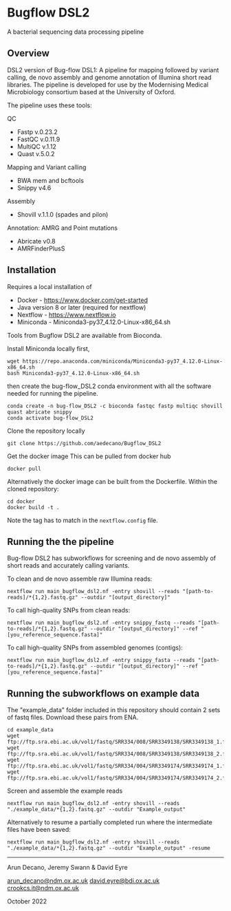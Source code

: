 # Bugflow DSL2
A bacterial sequencing data processing pipeline

## Overview
DSL2 version of Bug-flow DSL1: A pipeline for mapping followed by variant calling, de novo assembly and genome annotation of Illumina short read libraries. The pipeline is developed for use by the Modernising Medical Microbiology consortium based at the University of Oxford.


The pipeline uses these tools:

QC
 - Fastp v.0.23.2
 - FastQC v.0.11.9
 - MultiQC v.1.12
 - Quast v.5.0.2

Mapping and Variant calling
 - BWA mem and bcftools 
 - Snippy v4.6
 
Assembly
 - Shovill v.1.1.0 (spades and pilon) 

Annotation: AMRG and Point mutations
 - Abricate v0.8
 - AMRFinderPlusS

## Installation
Requires a local installation of 
* Docker - https://www.docker.com/get-started
* Java version 8 or later (required for nextflow)
* Nextflow - https://www.nextflow.io
* Miniconda - Miniconda3-py37_4.12.0-Linux-x86_64.sh

Tools from Bugflow DSL2 are available from Bioconda.

Install Miniconda locally first,
```
wget https://repo.anaconda.com/miniconda/Miniconda3-py37_4.12.0-Linux-x86_64.sh
bash Miniconda3-py37_4.12.0-Linux-x86_64.sh
```
then create the bug-flow_DSL2 conda environment with all the software needed for running the pipeline.
```
conda create -n bug-flow_DSL2 -c bioconda fastqc fastp multiqc shovill quast abricate snippy
conda activate bug-flow_DSL2
```

Clone the repository locally
```
git clone https://github.com/aedecano/Bugflow_DSL2
```

Get the docker image
This can be pulled from docker hub
```
docker pull 
```

Alternatively the docker image can be built from the Dockerfile. Within the cloned repository:
```
cd docker
docker build -t .
```
Note the tag has to match in the `nextflow.config` file.

## Running the the pipeline

Bug-flow DSL2 has subworkflows for screening and de novo assembly of short reads and accurately calling variants.

To clean and de novo assemble raw Illumina reads:

```
nextflow run main_bugflow_dsl2.nf -entry shovill --reads "[path-to-reads]/*{1,2}.fastq.gz" --outdir "[output_directory]"
```

To call high-quality SNPs from clean reads:

```
nextflow run main_bugflow_dsl2.nf -entry snippy_fastq --reads "[path-to-reads]/*{1,2}.fastq.gz" --outdir "[output_directory]" --ref "[you_reference_sequence.fasta]"
```

To call high-quality SNPs from assembled genomes (contigs):

```
nextflow run main_bugflow_dsl2.nf -entry snippy_fasta --reads "[path-to-reads]/*{1,2}.fastq.gz" --outdir "[output_directory]" --ref "[you_reference_sequence.fasta]"
```

## Running the subworkflows on example data

The "example_data" folder included in this repository should contain 2 sets of fastq files. Download these pairs from ENA.

```
cd example_data
wget ftp://ftp.sra.ebi.ac.uk/vol1/fastq/SRR334/008/SRR3349138/SRR3349138_1.fastq.gz
wget ftp://ftp.sra.ebi.ac.uk/vol1/fastq/SRR334/008/SRR3349138/SRR3349138_2.fastq.gz
wget ftp://ftp.sra.ebi.ac.uk/vol1/fastq/SRR334/004/SRR3349174/SRR3349174_1.fastq.gz
wget ftp://ftp.sra.ebi.ac.uk/vol1/fastq/SRR334/004/SRR3349174/SRR3349174_2.fastq.gz
```
Screen and assemble the example reads

```
nextflow run main_bugflow_dsl2.nf -entry shovill --reads "./example_data/*{1,2}.fastq.gz" --outdir "Example_output"
```

Alternatively to resume a partially completed run where the intermediate files have been saved:
```
nextflow run main_bugflow_dsl2.nf -entry shovill --reads "./example_data/*{1,2}.fastq.gz" --outdir "Example_output" -resume
```

---
Arun Decano, Jeremy Swann & David Eyre

arun_decano@ndm.ox.ac.uk
david.eyre@bdi.ox.ac.uk 
crookcs.it@ndm.ox.ac.uk

October 2022
